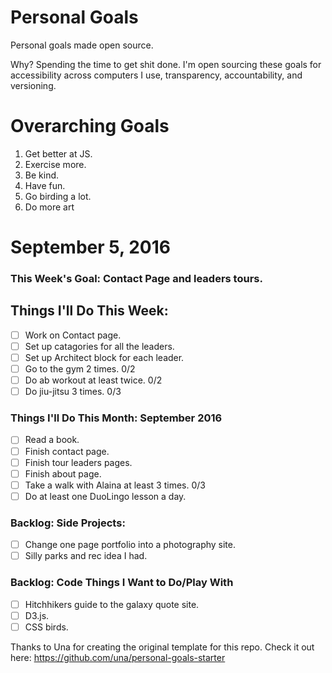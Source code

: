 Personal Goals
==============

Personal goals made open source.

Why? Spending the time to get shit done. I'm open sourcing these goals for accessibility across computers I use, transparency, accountability, and versioning.

# Overarching Goals

1. Get better at JS.
2. Exercise more.
3. Be kind.
4. Have fun.
5. Go birding a lot.
6. Do more art

# September 5, 2016

### This Week's Goal: Contact Page and leaders tours.

## Things I'll Do This Week:

- [ ] Work on Contact page.
- [ ] Set up catagories for all the leaders.
- [ ] Set up Architect block for each leader.
- [ ] Go to the gym 2 times. 0/2
- [ ] Do ab workout at least twice. 0/2
- [ ] Do jiu-jitsu 3 times. 0/3 

### Things I'll Do This Month: September 2016

- [ ] Read a book.
- [ ] Finish contact page.
- [ ] Finish tour leaders pages.
- [ ] Finish about page.
- [ ] Take a walk with Alaina at least 3 times. 0/3
- [ ] Do at least one DuoLingo lesson a day.

### Backlog: Side Projects:

- [ ] Change one page portfolio into a photography site.
- [ ] Silly parks and rec idea I had.

### Backlog: Code Things I Want to Do/Play With

- [ ] Hitchhikers guide to the galaxy quote site.
- [ ] D3.js.
- [ ] CSS birds.

Thanks to Una for creating the original template for this repo. Check it out here: https://github.com/una/personal-goals-starter